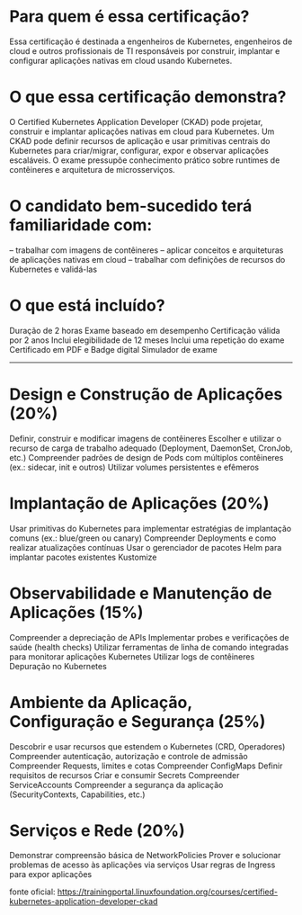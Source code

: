 # Para quem é essa certificação?

Essa certificação é destinada a engenheiros de Kubernetes, engenheiros de cloud e outros profissionais de TI responsáveis por construir, implantar e configurar aplicações nativas em cloud usando Kubernetes.

# O que essa certificação demonstra?

O Certified Kubernetes Application Developer (CKAD) pode projetar, construir e implantar aplicações nativas em cloud para Kubernetes.
Um CKAD pode definir recursos de aplicação e usar primitivas centrais do Kubernetes para criar/migrar, configurar, expor e observar aplicações escaláveis.
O exame pressupõe conhecimento prático sobre runtimes de contêineres e arquitetura de microsserviços.

# O candidato bem-sucedido terá familiaridade com:

– trabalhar com imagens de contêineres
– aplicar conceitos e arquiteturas de aplicações nativas em cloud
– trabalhar com definições de recursos do Kubernetes e validá-las

# O que está incluído?

Duração de 2 horas
Exame baseado em desempenho
Certificação válida por 2 anos
Inclui elegibilidade de 12 meses
Inclui uma repetição do exame
Certificado em PDF e Badge digital
Simulador de exame

---

# Design e Construção de Aplicações (20%)

Definir, construir e modificar imagens de contêineres
Escolher e utilizar o recurso de carga de trabalho adequado (Deployment, DaemonSet, CronJob, etc.)
Compreender padrões de design de Pods com múltiplos contêineres (ex.: sidecar, init e outros)
Utilizar volumes persistentes e efêmeros

# Implantação de Aplicações (20%)

Usar primitivas do Kubernetes para implementar estratégias de implantação comuns (ex.: blue/green ou canary)
Compreender Deployments e como realizar atualizações contínuas
Usar o gerenciador de pacotes Helm para implantar pacotes existentes
Kustomize

# Observabilidade e Manutenção de Aplicações (15%)

Compreender a depreciação de APIs
Implementar probes e verificações de saúde (health checks)
Utilizar ferramentas de linha de comando integradas para monitorar aplicações Kubernetes
Utilizar logs de contêineres
Depuração no Kubernetes

# Ambiente da Aplicação, Configuração e Segurança (25%)

Descobrir e usar recursos que estendem o Kubernetes (CRD, Operadores)
Compreender autenticação, autorização e controle de admissão
Compreender Requests, limites e cotas
Compreender ConfigMaps
Definir requisitos de recursos
Criar e consumir Secrets
Compreender ServiceAccounts
Compreender a segurança da aplicação (SecurityContexts, Capabilities, etc.)

# Serviços e Rede (20%)

Demonstrar compreensão básica de NetworkPolicies
Prover e solucionar problemas de acesso às aplicações via serviços
Usar regras de Ingress para expor aplicações

fonte oficial: https://trainingportal.linuxfoundation.org/courses/certified-kubernetes-application-developer-ckad
